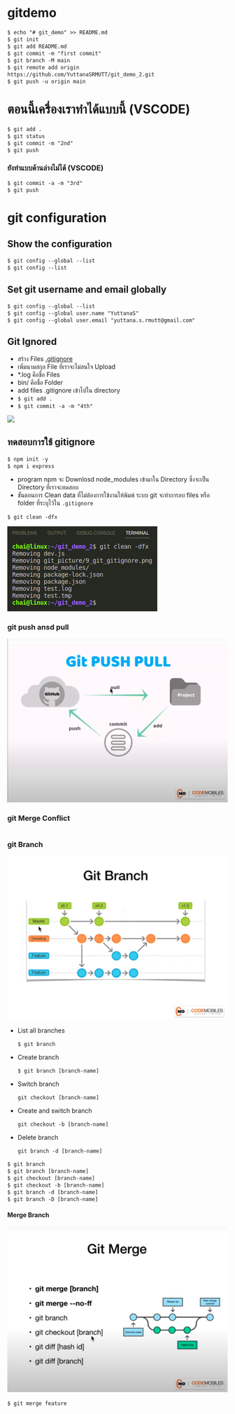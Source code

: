 # gitdemo

```
$ echo "# git_demo" >> README.md
$ git init
$ git add README.md
$ git commit -m "first commit"
$ git branch -M main
$ git remote add origin https://github.com/YuttanaSRMUTT/git_demo_2.git
$ git push -u origin main
```
# __ตอนนี้เครื่องเราทำได้แบบนี้ (VSCODE)__
```
$ git add .
$ git status
$ git commit -m "2nd"
$ git push 
```
### __ยังทำแบบด้านล่างไม่ได้ (VSCODE)__
```
$ git commit -a -m "3rd"
$ git push 
```



# git configuration

## Show the configuration
```
$ git config --global --list
$ git config --list
```

## Set git username and email globally
```
$ git config --global --list
$ git config --global user.name "YuttanaS"
$ git config --global user.email "yuttana.s.rmutt@gmail.com"
```

## Git Ignored
* สร้าง Files [.gitignore](https://github.com/github/gitignore)
* เพิ่มนามสกุล File ที่เราจะไม่สนใจ Upload
* *.log คือชื่อ Files
* bin/ คือชื่อ Folder
* add files .gitignore เข้าไปใน directory
* ```$ git add . ```
* ```$ git commit -a -m "4th" ```

![](./git_picture/9_git_gitignore.png)


## ทดสอบการใช้ gitignore 
```
$ npm init -y
$ npm i express
```
* program npm จะ Downlosd node_modules เข้ามาใน Directory ซึ่งจะเป็น Directory ที่เราจะทดสอบ
* ขั้นตอนการ Clean data ที่ไม่ต้องการใข้งานให้พิมพ์ ระบบ git จะทำการลบ files หรือ folder ที่ระบุไว้ใน `.gitignore`

``` 
$ git clean -dfx
```
![](./git_picture/9_git_clean.png)

### git push ansd pull
![](./git_picture/10_git_push_pull_present.png)


### git Merge Conflict
```
```

### git Branch
![](./git_picture/11_git_branch_present.png)

* List all branches
    ``` 
    $ git branch 
    ```
* Create branch
    ```
    $ git branch [branch-name]
    ```
* Switch branch
    ```
    git checkout [branch-name]
    ```
* Create and switch branch
    ```
    git checkout -b [branch-name]
    ```
* Delete branch
    ```
    git branch -d [branch-name]
    ```

```
$ git branch
$ git branch [branch-name]
$ git checkout [branch-name]
$ git checkout -b [branch-name]
$ git branch -d [branch-name]
$ git branch -D [branch-name]

```


#### Merge Branch
![](./git_picture/11_git_merge.png)

```
$ git merge feature
```